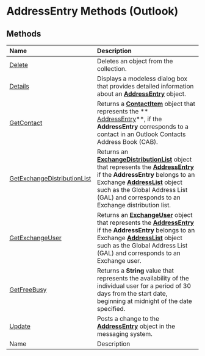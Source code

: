 
# AddressEntry Methods (Outlook)

## Methods



|**Name**|**Description**|
|:-----|:-----|
| [Delete](5aea93e6-cf3f-897a-41dd-5c5bfd59d4bb.md)|Deletes an object from the collection.|
| [Details](85457da6-c97a-387d-6c7e-40eb005b25aa.md)|Displays a modeless dialog box that provides detailed information about an  **[AddressEntry](d4a0a85e-8bab-bc56-57bc-d70c3c570c8e.md)** object.|
| [GetContact](2364f180-475d-aff1-01e8-30a54e870404.md)|Returns a  **[ContactItem](8e32093c-a678-f1fd-3f35-c2d8994d166f.md)** object that represents the ** [AddressEntry](d4a0a85e-8bab-bc56-57bc-d70c3c570c8e.md)**, if the  **AddressEntry** corresponds to a contact in an Outlook Contacts Address Book (CAB).|
| [GetExchangeDistributionList](060ac302-b916-d85d-5ba8-c682894129e2.md)|Returns an  **[ExchangeDistributionList](2830dfba-6c0a-a81f-6b98-92ac2aafb59d.md)** object that represents the **[AddressEntry](d4a0a85e-8bab-bc56-57bc-d70c3c570c8e.md)** if the **AddressEntry** belongs to an Exchange **[AddressList](84611afe-48b1-185b-df4b-0f004e7436ff.md)** object such as the Global Address List (GAL) and corresponds to an Exchange distribution list.|
| [GetExchangeUser](eaaafd52-42c9-7f6b-1acb-0b987496d604.md)|Returns an  **[ExchangeUser](6ec117d1-7fdb-aa36-b567-1242f8238df0.md)** object that represents the **[AddressEntry](d4a0a85e-8bab-bc56-57bc-d70c3c570c8e.md)** if the **AddressEntry** belongs to an Exchange **[AddressList](84611afe-48b1-185b-df4b-0f004e7436ff.md)** object such as the Global Address List (GAL) and corresponds to an Exchange user.|
| [GetFreeBusy](8f3c7cbe-a4b5-ef5c-d7d3-1b38273f6f59.md)|Returns a  **String** value that represents the availability of the individual user for a period of 30 days from the start date, beginning at midnight of the date specified.|
| [Update](099d83cf-01ff-21f8-aabb-ccfd497bab24.md)|Posts a change to the  **[AddressEntry](d4a0a85e-8bab-bc56-57bc-d70c3c570c8e.md)** object in the messaging system.|
|Name|Description|
